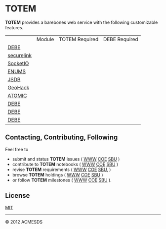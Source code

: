 # TOTEM

**TOTEM** provides a barebones web service with the following customizable features.

<table>
<th>
<td>Module</td>
<td>TOTEM Required</td>
<td>DEBE Required</td>
<tr>
<td><a href=https://github.com/totemstan/debe>DEBE</a></td>
<tr>
<td><a href=https://github.com/totemstan/securelink>securelink</a></td>
<tr>
<td><a href=https://github.com/totemstan/socketio>SocketIO</a></td>
<tr>
<td><a href=https://github.com/totemstan/enums>ENUMS</a></td>
<tr>
<td><a href=https://github.com/totemstan/jsdb>JSDB</a></td>
<tr>
<td><a href=https://github.com/totemstan/geohack>GeoHack</a></td>
<tr>
<td><a href=https://github.com/totemstan/atomic>ATOMIC</a></td>
<tr>
<td><a href=https://github.com/totemstan/debe>DEBE</a></td>
<tr>
<td><a href=https://github.com/totemstan/debe>DEBE</a></td>
<tr>
<td><a href=https://github.com/totemstan/debe>DEBE</a></td>
</table>


## Contacting, Contributing, Following

Feel free to 
* submit and status **TOTEM** issues (
[WWW](http://totem.zapto.org/issues.view) 
[COE](https://totem.west.ile.nga.ic.gov/issues.view) 
[SBU](https://totem.nga.mil/issues.view)
)  
* contribute to **TOTEM** notebooks (
[WWW](http://totem.zapto.org/shares/notebooks/) 
[COE](https://totem.west.ile.nga.ic.gov/shares/notebooks/) 
[SBU](https://totem.nga.mil/shares/notebooks/)
)  
* revise **TOTEM** requirements (
[WWW](http://totem.zapto.org/reqts.view) 
[COE](https://totem.west.ile.nga.ic.gov/reqts.view) 
[SBU](https://totem.nga.mil/reqts.view), 
)  
* browse **TOTEM** holdings (
[WWW](http://totem.zapto.org/) 
[COE](https://totem.west.ile.nga.ic.gov/) 
[SBU](https://totem.nga.mil/)
)  
* or follow **TOTEM** milestones (
[WWW](http://totem.zapto.org/milestones.view) 
[COE](https://totem.west.ile.nga.ic.gov/milestones.view) 
[SBU](https://totem.nga.mil/milestones.view)
).

## License

[MIT](LICENSE)

* * *

&copy; 2012 ACMESDS

